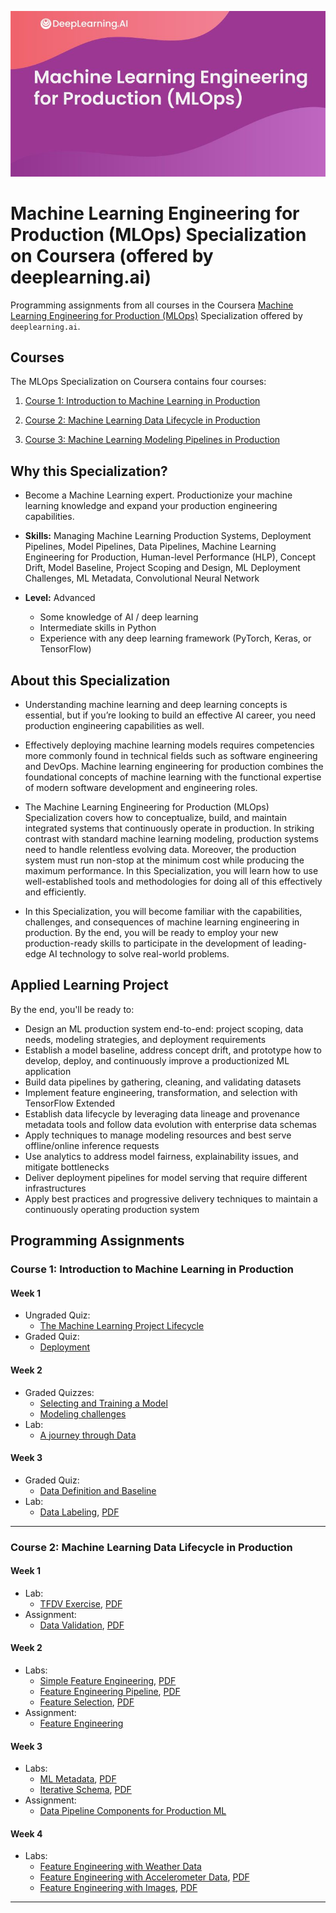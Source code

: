 ![](MLOPS-banner.jpeg)

# Machine Learning Engineering for Production (MLOps) Specialization on Coursera (offered by deeplearning.ai)

Programming assignments from all courses in the Coursera [Machine Learning Engineering for Production (MLOps)](https://www.deeplearning.ai/generative-adversarial-networks-specialization/) Specialization offered by `deeplearning.ai`.

## Courses

The MLOps Specialization on Coursera contains four courses:

1. [Course 1: Introduction to Machine Learning in Production](https://www.coursera.org/learn/introduction-to-machine-learning-in-production?specialization=machine-learning-engineering-for-production-mlops)

1. [Course 2: Machine Learning Data Lifecycle in Production](https://www.coursera.org/learn/machine-learning-data-lifecycle-in-production?specialization=machine-learning-engineering-for-production-mlops)

1. [Course 3: Machine Learning Modeling Pipelines in Production](https://www.coursera.org/learn/machine-learning-modeling-pipelines-in-production?specialization=machine-learning-engineering-for-production-mlops)

## Why this Specialization? 

- Become a Machine Learning expert. Productionize your machine learning knowledge and expand your production engineering capabilities.

- **Skills:** Managing Machine Learning Production Systems, Deployment Pipelines, Model Pipelines, Data Pipelines, Machine Learning Engineering for Production, Human-level Performance (HLP), Concept Drift, Model Baseline, Project Scoping and Design, ML Deployment Challenges, ML Metadata, Convolutional Neural Network

- **Level:** Advanced
	- Some knowledge of AI / deep learning
	- Intermediate skills in Python
	- Experience with any deep learning framework (PyTorch, Keras, or TensorFlow)

## About this Specialization

- Understanding machine learning and deep learning concepts is essential, but if you’re looking to build an effective AI career, you need production engineering capabilities as well. 

- Effectively deploying machine learning models requires competencies more commonly found in technical fields such as software engineering and DevOps. Machine learning engineering for production combines the foundational concepts of machine learning with the functional expertise of modern software development and engineering roles. 

- The Machine Learning Engineering for Production (MLOps) Specialization covers how to conceptualize, build, and maintain integrated systems that continuously operate in production. In striking contrast with standard machine learning modeling, production systems need to handle relentless evolving data. Moreover, the production system must run non-stop at the minimum cost while producing the maximum performance. In this Specialization, you will learn how to use well-established tools and methodologies for doing all of this effectively and efficiently.

- In this Specialization, you will become familiar with the capabilities, challenges, and consequences of machine learning engineering in production. By the end, you will be ready to employ your new production-ready skills to participate in the development of leading-edge AI technology to solve real-world problems.

## Applied Learning Project

By the end, you'll be ready to:
- Design an ML production system end-to-end: project scoping, data needs, modeling strategies, and deployment requirements
- Establish a model baseline, address concept drift, and prototype how to develop, deploy, and continuously improve a productionized ML application
- Build data pipelines by gathering, cleaning, and validating datasets
- Implement feature engineering, transformation, and selection with TensorFlow Extended
- Establish data lifecycle by leveraging data lineage and provenance metadata tools and follow data evolution with enterprise data schemas
- Apply techniques to manage modeling resources and best serve offline/online inference requests
- Use analytics to address model fairness, explainability issues, and mitigate bottlenecks
- Deliver deployment pipelines for model serving that require different infrastructures
- Apply best practices and progressive delivery techniques to maintain a continuously operating production system

## Programming Assignments

### Course 1: Introduction to Machine Learning in Production

#### Week 1

- Ungraded Quiz:
	- [The Machine Learning Project Lifecycle](https://github.com/sndpkirwai/coursera-deeplearning.ai-machine-learning-engineering-for-prod-mlops-specialization/blob/main/C1%20-%20Introduction%20to%20Machine%20Learning%20in%20Production/Week%201/Q1%20-%20The%20Machine%20Learning%20Project%20Lifecycle.txt)
- Graded Quiz:
	- [Deployment](https://github.com/sndpkirwai/coursera-deeplearning.ai-machine-learning-engineering-for-prod-mlops-specialization/blob/main/C1%20-%20Introduction%20to%20Machine%20Learning%20in%20Production/Week%201/Q2%20-%20Deployment.txt)

#### Week 2

- Graded Quizzes:
	- [Selecting and Training a Model](https://github.com/sndpkirwai/coursera-deeplearning.ai-machine-learning-engineering-for-prod-mlops-specialization/blob/main/C1%20-%20Introduction%20to%20Machine%20Learning%20in%20Production/Week%202/Q1%20-%20Selecting%20and%20Training%20a%20Model.txt)
	- [Modeling challenges](https://github.com/sndpkirwai/coursera-deeplearning.ai-machine-learning-engineering-for-prod-mlops-specialization/blob/main/C1%20-%20Introduction%20to%20Machine%20Learning%20in%20Production/Week%202/Q2%20-%20Modeling%20challenges.txt)
- Lab:
	- [A journey through Data](https://nbviewer.org/github/sndpkirwai/coursera-deeplearning.ai-machine-learning-engineering-for-prod-mlops-specialization/blob/main/C1%20-%20Introduction%20to%20Machine%20Learning%20in%20Production/Week%202/C1W2_Ungraded_Lab_Birds_Cats_Dogs.ipynb)

#### Week 3

- Graded Quiz:
	- [Data Definition and Baseline](https://github.com/sndpkirwai/coursera-deeplearning.ai-machine-learning-engineering-for-prod-mlops-specialization/blob/main/C1%20-%20Introduction%20to%20Machine%20Learning%20in%20Production/Week%203/Q1%20-%20Data%20Definition%20and%20Baseline.txt)
- Lab:
	- [Data Labeling](https://nbviewer.org/github/sndpkirwai/coursera-deeplearning.ai-machine-learning-engineering-for-prod-mlops-specialization/blob/main/C1%20-%20Introduction%20to%20Machine%20Learning%20in%20Production/Week%203/C1W3_Data_Labeling_Ungraded_Lab.ipynb), [PDF](https://github.com/sndpkirwai/coursera-deeplearning.ai-machine-learning-engineering-for-prod-mlops-specialization/blob/main/C1%20-%20Introduction%20to%20Machine%20Learning%20in%20Production/Week%203/C1W3_Data_Labeling_Ungraded_Lab.pdf)

---

### Course 2: Machine Learning Data Lifecycle in Production

#### Week 1

- Lab:
	- [TFDV Exercise](https://nbviewer.org/github/sndpkirwai/coursera-deeplearning.ai-machine-learning-engineering-for-prod-mlops-specialization/blob/main/C2%20-%20Machine%20Learning%20Data%20Lifecycle%20in%20Production/Week%201/C2_W1_Lab_1_TFDV_Exercise.ipynb), [PDF](https://github.com/sndpkirwai/coursera-deeplearning.ai-machine-learning-engineering-for-prod-mlops-specialization/blob/main/C2%20-%20Machine%20Learning%20Data%20Lifecycle%20in%20Production/Week%201/C2_W1_Lab_1_TFDV_Exercise.pdf)
- Assignment:
	- [Data Validation](https://nbviewer.org/github/sndpkirwai/coursera-deeplearning.ai-machine-learning-engineering-for-prod-mlops-specialization/blob/main/C2%20-%20Machine%20Learning%20Data%20Lifecycle%20in%20Production/Week%201/C2W1_Assignment.ipynb), [PDF](https://github.com/sndpkirwai/coursera-deeplearning.ai-machine-learning-engineering-for-prod-mlops-specialization/blob/main/C2%20-%20Machine%20Learning%20Data%20Lifecycle%20in%20Production/Week%201/C2_W1_Lab_1_TFDV_Exercise.pdf)

#### Week 2

- Labs:
	- [Simple Feature Engineering](https://nbviewer.org/github/sndpkirwai/coursera-deeplearning.ai-machine-learning-engineering-for-prod-mlops-specialization/blob/main/C2%20-%20Machine%20Learning%20Data%20Lifecycle%20in%20Production/Week%202/C2_W2_Lab_1_Simple_Feature_Engineering.ipynb), [PDF](https://github.com/sndpkirwai/coursera-deeplearning.ai-machine-learning-engineering-for-prod-mlops-specialization/blob/main/C2%20-%20Machine%20Learning%20Data%20Lifecycle%20in%20Production/Week%202/C2_W2_Lab_1_Simple_Feature_Engineering.pdf)
	- [Feature Engineering Pipeline](https://nbviewer.org/github/sndpkirwai/coursera-deeplearning.ai-machine-learning-engineering-for-prod-mlops-specialization/blob/main/C2%20-%20Machine%20Learning%20Data%20Lifecycle%20in%20Production/Week%202/C2_W2_Lab_2_Feature_Engineering_Pipeline.ipynb), [PDF](https://github.com/sndpkirwai/coursera-deeplearning.ai-machine-learning-engineering-for-prod-mlops-specialization/blob/main/C2%20-%20Machine%20Learning%20Data%20Lifecycle%20in%20Production/Week%202/C2_W2_Lab_2_Feature_Engineering_Pipeline.pdf)
	- [Feature Selection](https://nbviewer.org/github/sndpkirwai/coursera-deeplearning.ai-machine-learning-engineering-for-prod-mlops-specialization/blob/main/C2%20-%20Machine%20Learning%20Data%20Lifecycle%20in%20Production/Week%202/C2_W2_Lab_3_Feature_Selection.ipynb), [PDF](https://github.com/sndpkirwai/coursera-deeplearning.ai-machine-learning-engineering-for-prod-mlops-specialization/blob/main/C2%20-%20Machine%20Learning%20Data%20Lifecycle%20in%20Production/Week%202/C2_W2_Lab_3_Feature_Selection.pdf)
- Assignment:
	- [Feature Engineering](https://nbviewer.org/github/sndpkirwai/coursera-deeplearning.ai-machine-learning-engineering-for-prod-mlops-specialization/blob/main/C2%20-%20Machine%20Learning%20Data%20Lifecycle%20in%20Production/Week%202/C2W2_Assignment.ipynb)	

#### Week 3

- Labs:
	- [ML Metadata](https://nbviewer.jupyter.org/github/amanchadha/coursera-machine-learning-engineering-for-prod-mlops-specialization/blob/main/C2%20-%20Machine%20Learning%20Data%20Lifecycle%20in%20Production/Week%203/C2_W3_Lab_1_MLMetadata.ipynb), [PDF](https://nbviewer.jupyter.org/github/amanchadha/coursera-machine-learning-engineering-for-prod-mlops-specialization/blob/main/C2%20-%20Machine%20Learning%20Data%20Lifecycle%20in%20Production/Week%203/C2_W3_Lab_1_MLMetadata.pdf)
	- [Iterative Schema](https://nbviewer.jupyter.org/github/amanchadha/coursera-machine-learning-engineering-for-prod-mlops-specialization/blob/main/C2%20-%20Machine%20Learning%20Data%20Lifecycle%20in%20Production/Week%203/C2_W3_Lab_2_IterativeSchema.ipynb), [PDF](https://nbviewer.jupyter.org/github/amanchadha/coursera-machine-learning-engineering-for-prod-mlops-specialization/blob/main/C2%20-%20Machine%20Learning%20Data%20Lifecycle%20in%20Production/Week%203/C2_W3_Lab_2_IterativeSchema.pdf)
- Assignment:
	- [Data Pipeline Components for Production ML](https://nbviewer.jupyter.org/github/amanchadha/coursera-machine-learning-engineering-for-prod-mlops-specialization/blob/main/C2%20-%20Machine%20Learning%20Data%20Lifecycle%20in%20Production/Week%203/C2W3_Assignment.ipynb)	

#### Week 4

- Labs:
	- [Feature Engineering with Weather Data](https://nbviewer.jupyter.org/github/amanchadha/coursera-machine-learning-engineering-for-prod-mlops-specialization/blob/main/C2%20-%20Machine%20Learning%20Data%20Lifecycle%20in%20Production/Week%204/C2_W4_Lab_1_WeatherData.ipynb)
	- [Feature Engineering with Accelerometer Data](https://nbviewer.jupyter.org/github/amanchadha/coursera-machine-learning-engineering-for-prod-mlops-specialization/blob/main/C2%20-%20Machine%20Learning%20Data%20Lifecycle%20in%20Production/Week%204/C2_W4_Lab_2_Signals.ipynb), [PDF](https://nbviewer.jupyter.org/github/amanchadha/coursera-machine-learning-engineering-for-prod-mlops-specialization/blob/main/C2%20-%20Machine%20Learning%20Data%20Lifecycle%20in%20Production/Week%204/C2_W4_Lab_2_Signals.pdf)
	- [Feature Engineering with Images](https://nbviewer.jupyter.org/github/amanchadha/coursera-machine-learning-engineering-for-prod-mlops-specialization/blob/main/C2%20-%20Machine%20Learning%20Data%20Lifecycle%20in%20Production/Week%204/C2_W4_Lab_3_Images.ipynb), [PDF](https://nbviewer.jupyter.org/github/amanchadha/coursera-machine-learning-engineering-for-prod-mlops-specialization/blob/main/C2%20-%20Machine%20Learning%20Data%20Lifecycle%20in%20Production/Week%204/C2_W4_Lab_3_Images.pdf)

---
